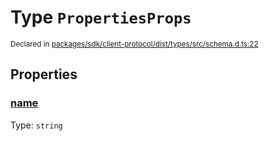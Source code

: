 # Type `PropertiesProps`
<sub>Declared in [packages/sdk/client-protocol/dist/types/src/schema.d.ts:22]()</sub>




## Properties
### [name]()
Type: <code>string</code>





